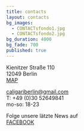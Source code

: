```yaml
---
title: contacts
layout: contacts
bg_images: 
  - CONTACTsfondo1.jpg
  - CONTACTsfondo2.jpg
bg_duration: 4000
bg_fade: 700
published: true
---
```


Kienitzer Straße 110  
12049 Berlin  
[MAP](https://goo.gl/maps/pzdqPVSqQTG2)  

caligariberlin@gmail.com  
T: +49 (0)30 52649841  
mo-so: 18-23  

Folge unsere lätzte News auf  
[FACEBOOK](http://facebook.com/caligariberlin)
